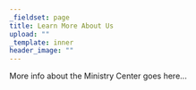 ```yaml
---
_fieldset: page
title: Learn More About Us
upload: ""
_template: inner
header_image: ""
---
```

More info about the Ministry Center goes here...